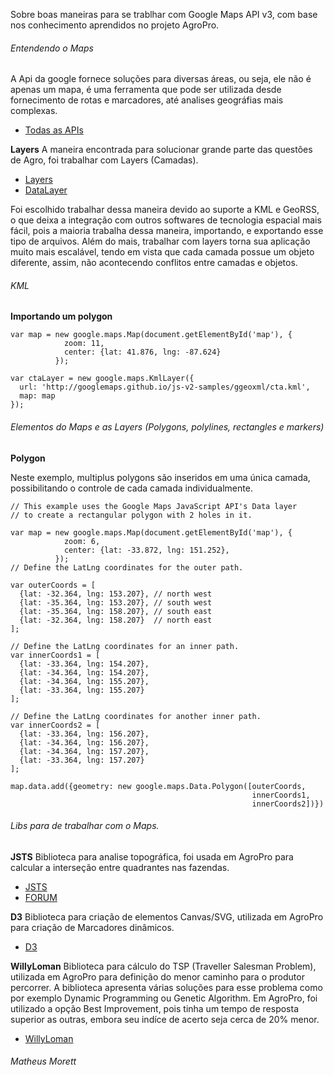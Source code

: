 Sobre boas maneiras para se trablhar com Google Maps API v3, com base nos conhecimento aprendidos no projeto AgroPro.

###### Entendendo o Maps
A Api da google fornece soluções para diversas áreas, ou seja, ele não é apenas um mapa, é uma ferramenta que pode ser utilizada desde fornecimento de rotas e marcadores, até analises geográfias mais complexas.

- [Todas as APIs](https://developers.google.com/maps/documentation/?hl=pt-br)

**Layers**
A maneira encontrada para solucionar grande parte das questões de Agro, foi trabalhar com Layers (Camadas).

- [Layers](https://developers.google.com/maps/documentation/javascript/layers?hl=pt-br)
- [DataLayer](https://developers.google.com/maps/documentation/javascript/datalayer)

Foi escolhido trabalhar dessa maneira devido ao suporte a KML e GeoRSS, o que deixa a integração com outros softwares de tecnologia espacial mais fácil, pois a maioria trabalha dessa maneira, importando, e exportando esse tipo de arquivos.
Além do mais, trabalhar com layers torna sua aplicação muito mais escalável, tendo em vista que cada camada possue um objeto diferente, assim, não acontecendo conflitos entre camadas e objetos.

###### KML

**Importando um polygon**

```
var map = new google.maps.Map(document.getElementById('map'), {
            zoom: 11,
            center: {lat: 41.876, lng: -87.624}
          });

var ctaLayer = new google.maps.KmlLayer({
  url: 'http://googlemaps.github.io/js-v2-samples/ggeoxml/cta.kml',
  map: map
});
```

###### Elementos do Maps e as Layers (Polygons, polylines, rectangles e markers)

**Polygon**

Neste exemplo, multiplus polygons são inseridos em uma única camada, possibilitando o controle de cada camada individualmente.

```
// This example uses the Google Maps JavaScript API's Data layer
// to create a rectangular polygon with 2 holes in it.

var map = new google.maps.Map(document.getElementById('map'), {
            zoom: 6,
            center: {lat: -33.872, lng: 151.252},
          });
// Define the LatLng coordinates for the outer path.

var outerCoords = [
  {lat: -32.364, lng: 153.207}, // north west
  {lat: -35.364, lng: 153.207}, // south west
  {lat: -35.364, lng: 158.207}, // south east
  {lat: -32.364, lng: 158.207}  // north east
];

// Define the LatLng coordinates for an inner path.
var innerCoords1 = [
  {lat: -33.364, lng: 154.207},
  {lat: -34.364, lng: 154.207},
  {lat: -34.364, lng: 155.207},
  {lat: -33.364, lng: 155.207}
];

// Define the LatLng coordinates for another inner path.
var innerCoords2 = [
  {lat: -33.364, lng: 156.207},
  {lat: -34.364, lng: 156.207},
  {lat: -34.364, lng: 157.207},
  {lat: -33.364, lng: 157.207}
];

map.data.add({geometry: new google.maps.Data.Polygon([outerCoords,
                                                      innerCoords1,
                                                      innerCoords2])})
```

###### Libs para de trabalhar com o Maps.

**JSTS**
Biblioteca para analise topográfica, foi usada em AgroPro para calcular a interseção entre quadrantes nas fazendas.

- [JSTS](https://github.com/bjornharrtell/jsts)
- [FORUM](https://groups.google.com/forum/#!forum/jsts-devs)

**D3**
Biblioteca para criação de elementos Canvas/SVG, utilizada em AgroPro para criação de Marcadores dinâmicos.
- [D3](https://github.com/bjornharrtell/jsts)

**WillyLoman**
Biblioteca para cálculo do TSP (Traveller Salesman Problem), utilizada em AgroPro para definição do menor caminho para o produtor percorrer.
A biblioteca apresenta várias soluções para esse problema como por exemplo Dynamic Programming ou Genetic Algorithm. Em AgroPro, foi utilizado a opção Best Improvement, pois tinha um tempo de resposta superior as outras, embora seu indíce de acerto seja cerca de 20% menor.
- [WillyLoman](https://github.com/corbos/WillyLoman)

###### Matheus Morett
